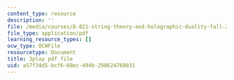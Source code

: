 ```yaml
---
content_type: resource
description: ''
file: /media/courses/8-821-string-theory-and-holographic-duality-fall-2014/a57f34d5bcf668ec494b298624768031_jhyWwA_bJ5A.pdf
file_type: application/pdf
learning_resource_types: []
ocw_type: OCWFile
resourcetype: Document
title: 3play pdf file
uid: a57f34d5-bcf6-68ec-494b-298624768031
---
```


